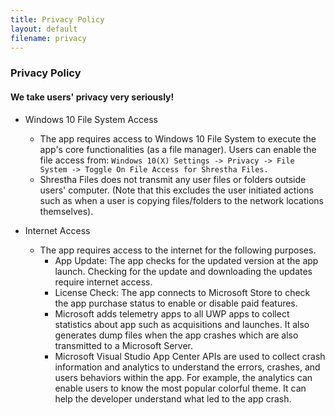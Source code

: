 ```yaml
---
title: Privacy Policy
layout: default
filename: privacy
--- 
```



### Privacy Policy

#### We take users' privacy very seriously!

* Windows 10 File System Access
  * The app requires access to Windows 10 File System to execute the app's core functionalities (as a file manager). Users can enable the file access from: ```Windows 10(X) Settings -> Privacy -> File System -> Toggle On File Access for Shrestha Files.```
  * Shrestha Files does not transmit any user files or folders outside users' computer. (Note that this excludes the user initiated actions such as when a user is copying files/folders to the network locations themselves).
 

* Internet Access
  * The app requires access to the internet for the following purposes.
    * App Update: The app checks for the updated version at the app launch. Checking for the update and downloading the updates require internet access.
    * License Check: The app connects to Microsoft Store to check the app purchase status to enable or disable paid features.
    * Microsoft adds telemetry apps to all UWP apps to collect statistics about app such as acquisitions and launches. It also generates dump files when the app crashes which are also transmitted to a Microsoft Server.
    * Microsoft Visual Studio App Center APIs are used to collect crash information and analytics to understand the errors, crashes, and users behaviors within the app. For example, the analytics can enable users to know the most popular colorful theme. It can help the developer understand what led to the app crash.


[comment]: <> (Microsoft telemetry and App Center APIs are used to collect information about the app crashes, errors, and user interaction inside the app for diagnostics and analytical purposes. A log file is generated to store logs such as errors, warnings, and other information. Of these four types, only the error information are collected using the App Center API. Users can manually email the log file with all the details to the developer for diagnostics purposes.)
